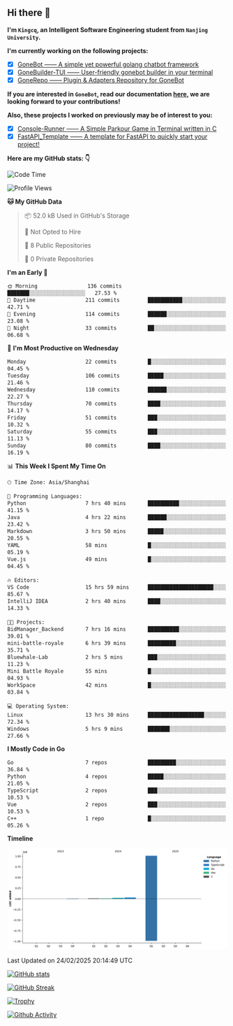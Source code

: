 ## Hi there 👋

**I'm `Kingcq`, an Intelligent Software Engineering student from `Nanjing University`.**

**I'm currently working on the following projects:**

- [x] [GoneBot —— A simple yet powerful golang chatbot framework](https://github.com/gonebot-dev/gonebot)
- [x] [GoneBuilder-TUI —— User-friendly gonebot builder in your terminal](https://github.com/gonebot-dev/gonebuilder-tui)
- [x] [GoneRepo —— Plugin & Adapters Repository for GoneBot](https://github.com/gonebot-dev/gonerepo)

**If you are interested in `GoneBot`, read our documentation [here](https://gonebot-dev.github.io/), we are looking forward to your contributions!**

**Also, these projects I worked on previously may be of interest to you:**

- [x] [Console-Runner —— A Simple Parkour Game in Terminal written in C](https://github.com/Kingcxp/Console-Runners)
- [x] [FastAPI_Template —— A template for FastAPI to quickly start your project!](https://github.com/Kingcxp/FastAPI_Template)

**Here are my GitHub stats: 👇**
<!--START_SECTION:waka-->
![Code Time](http://img.shields.io/badge/Code%20Time-1%2C500%20hrs%208%20mins-blue)

![Profile Views](http://img.shields.io/badge/Profile%20Views-0-blue)

**🐱 My GitHub Data** 

> 📦 52.0 kB Used in GitHub's Storage 
 > 
> 🚫 Not Opted to Hire
 > 
> 📜 8 Public Repositories 
 > 
> 🔑 0 Private Repositories 
 > 
**I'm an Early 🐤** 

```text
🌞 Morning                136 commits         ███████░░░░░░░░░░░░░░░░░░   27.53 % 
🌆 Daytime                211 commits         ███████████░░░░░░░░░░░░░░   42.71 % 
🌃 Evening                114 commits         ██████░░░░░░░░░░░░░░░░░░░   23.08 % 
🌙 Night                  33 commits          ██░░░░░░░░░░░░░░░░░░░░░░░   06.68 % 
```
📅 **I'm Most Productive on Wednesday** 

```text
Monday                   22 commits          █░░░░░░░░░░░░░░░░░░░░░░░░   04.45 % 
Tuesday                  106 commits         █████░░░░░░░░░░░░░░░░░░░░   21.46 % 
Wednesday                110 commits         ██████░░░░░░░░░░░░░░░░░░░   22.27 % 
Thursday                 70 commits          ████░░░░░░░░░░░░░░░░░░░░░   14.17 % 
Friday                   51 commits          ███░░░░░░░░░░░░░░░░░░░░░░   10.32 % 
Saturday                 55 commits          ███░░░░░░░░░░░░░░░░░░░░░░   11.13 % 
Sunday                   80 commits          ████░░░░░░░░░░░░░░░░░░░░░   16.19 % 
```


📊 **This Week I Spent My Time On** 

```text
🕑︎ Time Zone: Asia/Shanghai

💬 Programming Languages: 
Python                   7 hrs 40 mins       ██████████░░░░░░░░░░░░░░░   41.15 % 
Java                     4 hrs 22 mins       ██████░░░░░░░░░░░░░░░░░░░   23.42 % 
Markdown                 3 hrs 50 mins       █████░░░░░░░░░░░░░░░░░░░░   20.55 % 
YAML                     58 mins             █░░░░░░░░░░░░░░░░░░░░░░░░   05.19 % 
Vue.js                   49 mins             █░░░░░░░░░░░░░░░░░░░░░░░░   04.45 % 

🔥 Editors: 
VS Code                  15 hrs 59 mins      █████████████████████░░░░   85.67 % 
IntelliJ IDEA            2 hrs 40 mins       ████░░░░░░░░░░░░░░░░░░░░░   14.33 % 

🐱‍💻 Projects: 
BidManager_Backend       7 hrs 16 mins       ██████████░░░░░░░░░░░░░░░   39.01 % 
mini-battle-royale       6 hrs 39 mins       █████████░░░░░░░░░░░░░░░░   35.71 % 
Bluewhale-Lab            2 hrs 5 mins        ███░░░░░░░░░░░░░░░░░░░░░░   11.23 % 
Mini Battle Royale       55 mins             █░░░░░░░░░░░░░░░░░░░░░░░░   04.93 % 
WorkSpace                42 mins             █░░░░░░░░░░░░░░░░░░░░░░░░   03.84 % 

💻 Operating System: 
Linux                    13 hrs 30 mins      ██████████████████░░░░░░░   72.34 % 
Windows                  5 hrs 9 mins        ███████░░░░░░░░░░░░░░░░░░   27.66 % 
```

**I Mostly Code in Go** 

```text
Go                       7 repos             █████████░░░░░░░░░░░░░░░░   36.84 % 
Python                   4 repos             █████░░░░░░░░░░░░░░░░░░░░   21.05 % 
TypeScript               2 repos             ███░░░░░░░░░░░░░░░░░░░░░░   10.53 % 
Vue                      2 repos             ███░░░░░░░░░░░░░░░░░░░░░░   10.53 % 
C++                      1 repo              █░░░░░░░░░░░░░░░░░░░░░░░░   05.26 % 
```



**Timeline**

![Lines of Code chart](https://raw.githubusercontent.com/Kingcxp/Kingcxp/main/assets/bar_graph.png)


 Last Updated on 24/02/2025 20:14:49 UTC
<!--END_SECTION:waka-->

[![GitHub stats](https://github-readme-stats.vercel.app/api?username=Kingcxp&show_icons=true&count_private=true&theme=aura&hide_border=true&icon_color=FF4500&text_color=76EE00)](https://github.com/anuraghazra/github-readme-stats)    

[![GitHub Streak](https://github-readme-streak-stats.herokuapp.com/?user=Kingcxp&hide_border=true&theme=catppuccin-macchiato)](https://git.io/streak-stats)

[![Trophy](https://github-profile-trophy.vercel.app/?username=Kingcxp&theme=dracula)](https://github.com/ryo-ma/github-profile-trophy)

[![Github Activity](https://github-readme-activity-graph.vercel.app/graph?username=Kingcxp&theme=tokyo-night&hide_border=true)](https://github.com/ashutosh00710/github-readme-activity-graph)